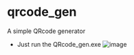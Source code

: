 # qrcode_gen
A simple QRcode generator 
- Just run the QRcode_gen.exe
![image](https://github.com/user-attachments/assets/4926d46e-f029-4076-8c3a-6e12c23ed7f9)
